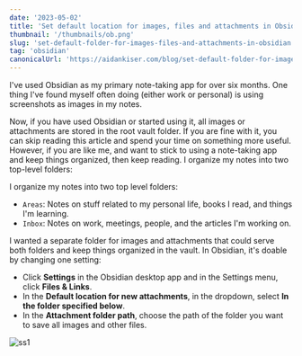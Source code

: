 ```yaml
---
date: '2023-05-02'
title: 'Set default location for images, files and attachments in Obsidian'
thumbnail: '/thumbnails/ob.png'
slug: 'set-default-folder-for-images-files-and-attachments-in-obsidian'
tag: 'obsidian'
canonicalUrl: 'https://aidankiser.com/blog/set-default-folder-for-images-files-and-attachments-in-obsidian/'
---
```


I've used Obsidian as my primary note-taking app for over six months. One thing I've found myself often doing (either work or personal) is using screenshots as images in my notes.

Now, if you have used Obsidian or started using it, all images or attachments are stored in the root vault folder. If you are fine with it, you can skip reading this article and spend your time on something more useful. However, if you are like me, and want to stick to using a note-taking app and keep things organized, then keep reading.
I organize my notes into two top-level folders:

I organize my notes into two top level folders:

- `Areas`: Notes on stuff related to my personal life, books I read, and things I'm learning.
- `Inbox`: Notes on work, meetings, people, and the articles I'm working on.

I wanted a separate folder for images and attachments that could serve both folders and keep things organized in the vault. In Obsidian, it's doable by changing one setting:

- Click **Settings** in the Obsidian desktop app and in the Settings menu, click **Files & Links**.
- In the **Default location for new attachments**, in the dropdown, select **In the folder specified below**.
- In the **Attachment folder path**, choose the path of the folder you want to save all images and other files.

![ss1](https://i.imgur.com/D2AyGqt.png)
